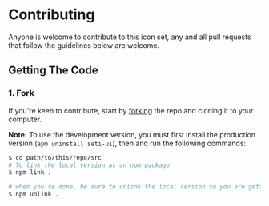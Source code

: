# Contributing
Anyone is welcome to contribute to this icon set, any and all pull requests that follow the guidelines below are welcome.

## Getting The Code

### 1. Fork
If you're keen to contribute, start by [forking](https://github.com/setitheme/icons) the repo and cloning it to your computer.

**Note:** To use the development version, you must first install the production version (`apm uninstall seti-ui`), then and run the following commands:

```sh
$ cd path/to/this/repo/src
# To link the local version as an npm package
$ npm link .

# when you're done, be sure to unlink the local version so you are getting the official repo again
$ npm unlink .
```
